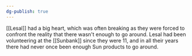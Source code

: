 ```yaml
---
dg-publish: true
---
```

[[Lesal]] had a big heart, which was often breaking as they were forced to
confront the reality that there wasn't enough to go around. Lesal had
been volunteering at the [[Sunbank]] since they were 11, and in all their
years there had never once been enough Sun products to go around.
